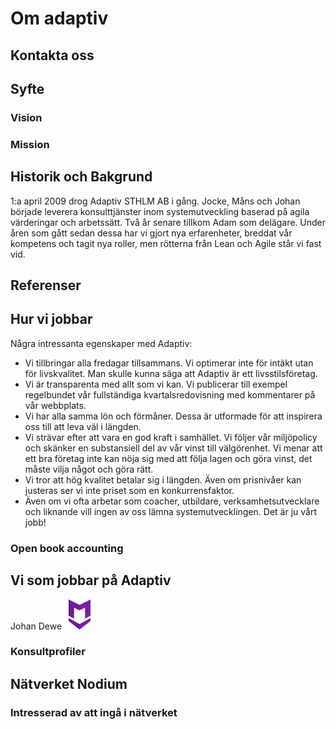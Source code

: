 # Om adaptiv

## Kontakta oss

## Syfte

### Vision

### Mission

## Historik och Bakgrund
1:a april 2009 drog Adaptiv STHLM AB i gång. Jocke, Måns och Johan började leverera konsulttjänster inom systemutveckling baserad på agila värderingar och arbetssätt. Två år senare tillkom Adam som delägare. Under åren som gått sedan dessa har vi gjort nya erfarenheter, breddat vår kompetens och tagit nya roller, men rötterna från Lean och Agile står vi fast vid.

## Referenser

## Hur vi jobbar
Några intressanta egenskaper med Adaptiv:

* Vi tillbringar alla fredagar tillsammans. Vi optimerar inte för intäkt utan för livskvalitet. Man skulle kunna säga att Adaptiv är ett livsstilsföretag.
* Vi är transparenta med allt som vi kan. Vi publicerar till exempel regelbundet vår fullständiga kvartalsredovisning med kommentarer på vår webbplats.
* Vi har alla samma lön och förmåner. Dessa är utformade för att inspirera oss till att leva väl i längden.
* Vi strävar efter att vara en god kraft i samhället. Vi följer vår miljöpolicy och skänker en substansiell del av vår vinst till välgörenhet. Vi menar att ett bra företag inte kan nöja sig med att följa lagen och göra vinst, det måste vilja något och göra rätt.
* Vi tror att hög kvalitet betalar sig i längden. Även om prisnivåer kan justeras ser vi inte priset som en konkurrensfaktor.
* Även om vi ofta arbetar som coacher, utbildare, verksamhetsutvecklare och liknande vill ingen av oss lämna systemutvecklingen. Det är ju vårt jobb!

### Open book accounting

## Vi som jobbar på Adaptiv

Johan Dewe 
![alt text](https://github.com/adam-p/markdown-here/raw/master/src/common/images/icon48.png "Logo Title Text 1")

### Konsultprofiler

## Nätverket Nodium

### Intresserad av att ingå i nätverket
